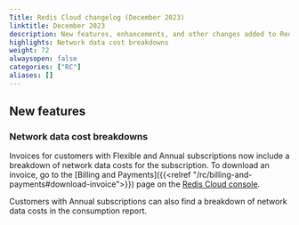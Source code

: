 ```yaml
---
Title: Redis Cloud changelog (December 2023)
linktitle: December 2023
description: New features, enhancements, and other changes added to Redis Cloud during December 2023.
highlights: Network data cost breakdowns
weight: 72
alwaysopen: false
categories: ["RC"]
aliases: []
---
```


## New features

### Network data cost breakdowns

Invoices for customers with Flexible and Annual subscriptions now include a breakdown of network data costs for the subscription. To download an invoice, go to the [Billing and Payments]({{<relref "/rc/billing-and-payments#download-invoice">}}) page on the [Redis Cloud console](https://app.redislabs.com/).

Customers with Annual subscriptions can also find a breakdown of network data costs in the consumption report.